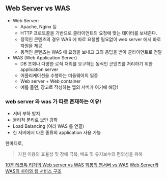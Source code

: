 ## Web Server vs WAS

- Web Server:
  - Apache, Nginx 등
  - HTTP 프로토콜을 기반으로 클라이언트의 요청에 맞는 데이터를 보내준다.
  - 정적인 콘텐츠의 경우 WAS 에 따로 요청할 필요없이 web server 에서 바로 자원을 제공
  - 동적인 콘텐츠는 WAS 에 요청을 보내고 그의 응답을 받아 클라이언트로 전달
- WAS (Web Application Server)
  - DB 조회나 다양한 로직 처리를 요구하는 동적인 콘텐츠를 처리하기 위한 application server
  - 어플리케이션을 수행하는 미들웨어의 일종
  - Web server + Web container
  - 예를 들면, 장고로 작성하는 앱의 서버가 여기에 해당!

### web server 와 was 가 따로 존재하는 이유!

- 서버 부하 방지
- 물리적 분리로 보안 강화
- Load Balancing (여러 WAS 를 연결)
- 한 서버에서 다른 종류의 application 사용 가능

한마디로, <br>

> 자원 이용의 효율성 및 장애 극복, 배포 및 유지보수의 편의성을 위해

[10분 테코톡 티거의 Web server vs WAS](https://www.youtube.com/watch?v=F_vBAbjj4Pk)
[희봉의 웹서버 vs WAS](https://www.youtube.com/watch?v=NyhbNtOq0Bc)
[Web Server와 WAS의 차이와 웹 서비스 구조](https://gmlwjd9405.github.io/2018/10/27/webserver-vs-was.html)
